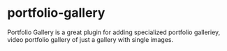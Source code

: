 # portfolio-gallery
Portfolio Gallery is a great plugin for adding specialized portfolio galleriey, video portfolio gallery of just a gallery with single images.
